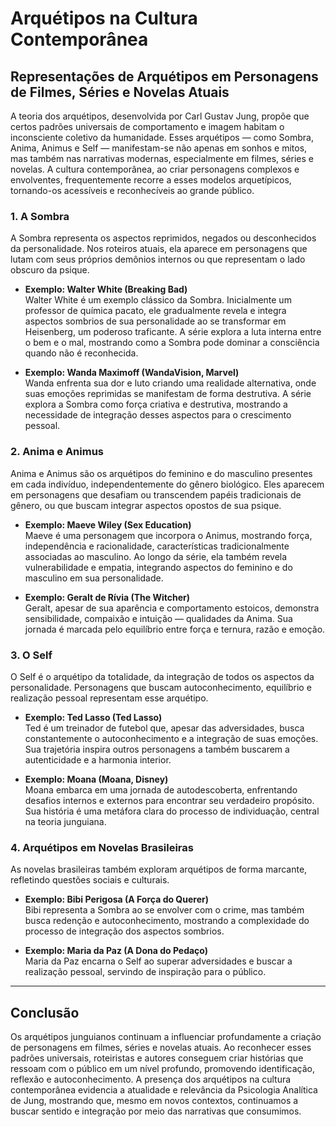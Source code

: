 
# Arquétipos na Cultura Contemporânea

## Representações de Arquétipos em Personagens de Filmes, Séries e Novelas Atuais

A teoria dos arquétipos, desenvolvida por Carl Gustav Jung, propõe que certos padrões universais de comportamento e imagem habitam o inconsciente coletivo da humanidade. Esses arquétipos — como Sombra, Anima, Animus e Self — manifestam-se não apenas em sonhos e mitos, mas também nas narrativas modernas, especialmente em filmes, séries e novelas. A cultura contemporânea, ao criar personagens complexos e envolventes, frequentemente recorre a esses modelos arquetípicos, tornando-os acessíveis e reconhecíveis ao grande público.

### 1. **A Sombra**

A Sombra representa os aspectos reprimidos, negados ou desconhecidos da personalidade. Nos roteiros atuais, ela aparece em personagens que lutam com seus próprios demônios internos ou que representam o lado obscuro da psique.

- **Exemplo: Walter White (Breaking Bad)**  
  Walter White é um exemplo clássico da Sombra. Inicialmente um professor de química pacato, ele gradualmente revela e integra aspectos sombrios de sua personalidade ao se transformar em Heisenberg, um poderoso traficante. A série explora a luta interna entre o bem e o mal, mostrando como a Sombra pode dominar a consciência quando não é reconhecida.

- **Exemplo: Wanda Maximoff (WandaVision, Marvel)**  
  Wanda enfrenta sua dor e luto criando uma realidade alternativa, onde suas emoções reprimidas se manifestam de forma destrutiva. A série explora a Sombra como força criativa e destrutiva, mostrando a necessidade de integração desses aspectos para o crescimento pessoal.

### 2. **Anima e Animus**

Anima e Animus são os arquétipos do feminino e do masculino presentes em cada indivíduo, independentemente do gênero biológico. Eles aparecem em personagens que desafiam ou transcendem papéis tradicionais de gênero, ou que buscam integrar aspectos opostos de sua psique.

- **Exemplo: Maeve Wiley (Sex Education)**  
  Maeve é uma personagem que incorpora o Animus, mostrando força, independência e racionalidade, características tradicionalmente associadas ao masculino. Ao longo da série, ela também revela vulnerabilidade e empatia, integrando aspectos do feminino e do masculino em sua personalidade.

- **Exemplo: Geralt de Rívia (The Witcher)**  
  Geralt, apesar de sua aparência e comportamento estoicos, demonstra sensibilidade, compaixão e intuição — qualidades da Anima. Sua jornada é marcada pelo equilíbrio entre força e ternura, razão e emoção.

### 3. **O Self**

O Self é o arquétipo da totalidade, da integração de todos os aspectos da personalidade. Personagens que buscam autoconhecimento, equilíbrio e realização pessoal representam esse arquétipo.

- **Exemplo: Ted Lasso (Ted Lasso)**  
  Ted é um treinador de futebol que, apesar das adversidades, busca constantemente o autoconhecimento e a integração de suas emoções. Sua trajetória inspira outros personagens a também buscarem a autenticidade e a harmonia interior.

- **Exemplo: Moana (Moana, Disney)**  
  Moana embarca em uma jornada de autodescoberta, enfrentando desafios internos e externos para encontrar seu verdadeiro propósito. Sua história é uma metáfora clara do processo de individuação, central na teoria junguiana.

### 4. **Arquétipos em Novelas Brasileiras**

As novelas brasileiras também exploram arquétipos de forma marcante, refletindo questões sociais e culturais.

- **Exemplo: Bibi Perigosa (A Força do Querer)**  
  Bibi representa a Sombra ao se envolver com o crime, mas também busca redenção e autoconhecimento, mostrando a complexidade do processo de integração dos aspectos sombrios.

- **Exemplo: Maria da Paz (A Dona do Pedaço)**  
  Maria da Paz encarna o Self ao superar adversidades e buscar a realização pessoal, servindo de inspiração para o público.

---

## Conclusão

Os arquétipos junguianos continuam a influenciar profundamente a criação de personagens em filmes, séries e novelas atuais. Ao reconhecer esses padrões universais, roteiristas e autores conseguem criar histórias que ressoam com o público em um nível profundo, promovendo identificação, reflexão e autoconhecimento. A presença dos arquétipos na cultura contemporânea evidencia a atualidade e relevância da Psicologia Analítica de Jung, mostrando que, mesmo em novos contextos, continuamos a buscar sentido e integração por meio das narrativas que consumimos.
```

